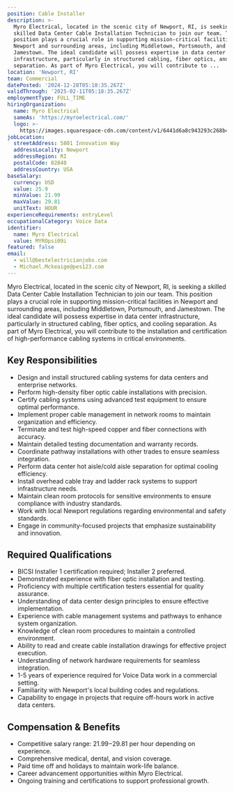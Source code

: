 ```yaml
---
position: Cable Installer
description: >-
  Myro Electrical, located in the scenic city of Newport, RI, is seeking a
  skilled Data Center Cable Installation Technician to join our team. This
  position plays a crucial role in supporting mission-critical facilities in
  Newport and surrounding areas, including Middletown, Portsmouth, and
  Jamestown. The ideal candidate will possess expertise in data center
  infrastructure, particularly in structured cabling, fiber optics, and cooling
  separation. As part of Myro Electrical, you will contribute to ...
location: 'Newport, RI'
team: Commercial
datePosted: '2024-12-28T05:18:35.267Z'
validThrough: '2025-02-11T05:18:35.267Z'
employmentType: FULL_TIME
hiringOrganization:
  name: Myro Electrical
  sameAs: 'https://myroelectrical.com/'
  logo: >-
    https://images.squarespace-cdn.com/content/v1/6441d6a8c943293c268b4359/7b2478ca-3514-499f-80c1-3a92bb142f0c/curve__1_-removebg-preview.png?format=1500w
jobLocation:
  streetAddress: 5801 Innovation Way
  addressLocality: Newport
  addressRegion: RI
  postalCode: 02840
  addressCountry: USA
baseSalary:
  currency: USD
  value: 25.9
  minValue: 21.99
  maxValue: 29.81
  unitText: HOUR
experienceRequirements: entryLevel
occupationalCategory: Voice Data
identifier:
  name: Myro Electrical
  value: MYROpsi09i
featured: false
email:
  - will@bestelectricianjobs.com
  - Michael.Mckeaige@pes123.com
---
```




Myro Electrical, located in the scenic city of Newport, RI, is seeking a skilled Data Center Cable Installation Technician to join our team. This position plays a crucial role in supporting mission-critical facilities in Newport and surrounding areas, including Middletown, Portsmouth, and Jamestown. The ideal candidate will possess expertise in data center infrastructure, particularly in structured cabling, fiber optics, and cooling separation. As part of Myro Electrical, you will contribute to the installation and certification of high-performance cabling systems in critical environments.

## Key Responsibilities

- Design and install structured cabling systems for data centers and enterprise networks.
- Perform high-density fiber optic cable installations with precision.
- Certify cabling systems using advanced test equipment to ensure optimal performance.
- Implement proper cable management in network rooms to maintain organization and efficiency.
- Terminate and test high-speed copper and fiber connections with accuracy.
- Maintain detailed testing documentation and warranty records.
- Coordinate pathway installations with other trades to ensure seamless integration.
- Perform data center hot aisle/cold aisle separation for optimal cooling efficiency.
- Install overhead cable tray and ladder rack systems to support infrastructure needs.
- Maintain clean room protocols for sensitive environments to ensure compliance with industry standards.
- Work with local Newport regulations regarding environmental and safety standards.
- Engage in community-focused projects that emphasize sustainability and innovation.

## Required Qualifications

- BICSI Installer 1 certification required; Installer 2 preferred.
- Demonstrated experience with fiber optic installation and testing.
- Proficiency with multiple certification testers essential for quality assurance.
- Understanding of data center design principles to ensure effective implementation.
- Experience with cable management systems and pathways to enhance system organization.
- Knowledge of clean room procedures to maintain a controlled environment.
- Ability to read and create cable installation drawings for effective project execution.
- Understanding of network hardware requirements for seamless integration.
- 1-5 years of experience required for Voice Data work in a commercial setting.
- Familiarity with Newport's local building codes and regulations.
- Capability to engage in projects that require off-hours work in active data centers.

## Compensation & Benefits

- Competitive salary range: $21.99-$29.81 per hour depending on experience.
- Comprehensive medical, dental, and vision coverage.
- Paid time off and holidays to maintain work-life balance.
- Career advancement opportunities within Myro Electrical.
- Ongoing training and certifications to support professional growth.